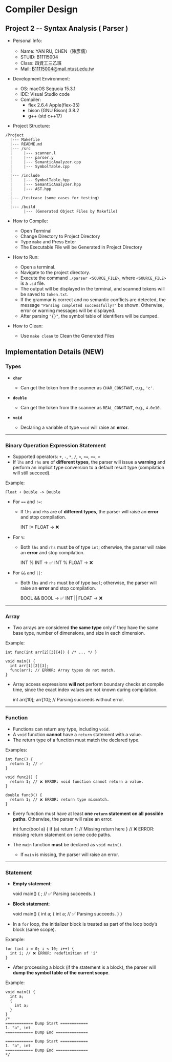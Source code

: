 # Compiler Design
## Project 2 -- Syntax Analysis ( Parser )

- Personal Info:
  - Name: YAN RU, CHEN（陳彥儒）
  - STUID: B11115004
  - Class: 四資工三乙班
  - Mail: B11115004@mail.ntust.edu.tw
  
- Development Environment:
  - OS: macOS Sequoia 15.3.1
  - IDE: Visual Studio code
  - Compiler:
    - flex 2.6.4 Apple(flex-35)
    - bison (GNU Bison) 3.8.2
    - g++ (std c++17)
  
- Project Structure:
```
/Project
  |--- Makefile
  |--- README.md
  |--- /src
  |     |--- scanner.l
  |     |--- parser.y
  |     |--- SemanticAnalyzer.cpp
  |     |--- SymbolTable.cpp
  |     
  |--- /include
  |     |--- SymbolTable.hpp
  |     |--- SemanticAnalyzer.hpp
  |     |--- AST.hpp
  |     
  |--- /testcase (some cases for testing)
  |    
  |--- /build
        |--- (Generated Object Files by Makefile)
```

- How to Compile:
  - Open Terminal
  - Change Directory to Project Directory
  - Type `make` and Press Enter
  - The Executable File will be Generated in Project Directory

- How to Run:
  - Open a terminal.
  - Navigate to the project directory.
  - Execute the command `./parser <SOURCE_FILE>`, where `<SOURCE_FILE>` is a `.sd` file.
  - The output will be displayed in the terminal, and scanned tokens will be saved to `token.txt`.
  - If the grammar is correct and no semantic conflicts are detected, the message `"Parsing completed successfully!"` be shown. Otherwise, error or warning messages will be displayed.
  - After parsing `"{}"`, the symbol table of identifiers will be dumped.
    
- How to Clean:
  - Use `make clean` to Clean the Generated Files



## Implementation Details (NEW)

### Types

- **`char`**  
  - Can get the token from the scanner as `CHAR_CONSTANT`, e.g., `'c'`.

- **`double`**  
  - Can get the token from the scanner as `REAL_CONSTANT`, e.g., `4.0e10`.

- **`void`**  
  - Declaring a variable of type `void` will raise an **error**.

---

### Binary Operation Expression Statement

- Supported operators: `+`, `-`, `*`, `/`, `<`, `<=`, `>=`, `>`
- If `lhs` and `rhs` are of **different types**, the parser will issue a **warning** and perform an implicit type conversion to a default result type (compilation will still succeed).

Example:

    Float + Double -> Double

- For `==` and `!=`:
  - If `lhs` and `rhs` are of **different types**, the parser will raise an **error** and stop compilation.

    INT != FLOAT -> ❌ 

- For `%`:
  - Both `lhs` and `rhs` must be of type `int`; otherwise, the parser will raise an **error** and stop compilation.

    INT % INT -> ✅
    INT % FLOAT -> ❌

- For `&&` and `||`:
  - Both `lhs` and `rhs` must be of type `bool`; otherwise, the parser will raise an **error** and stop compilation.

    BOOL && BOOL -> ✅
    INT || FLOAT -> ❌

---

### Array

- Two arrays are considered **the same type** only if they have the same base type, number of dimensions, and size in each dimension.

Example:

    int func(int arr[2][3][4]) { /* ... */ }

    void main() {
      int arr[1][2][3];
      func(arr); // ERROR: Array types do not match.
    }

- Array access expressions **will not** perform boundary checks at compile time, since the exact index values are not known during compilation.

    int arr[10];
    arr[10]; // Parsing succeeds without error.

---

### Function

- Functions can return any type, including `void`.
- A `void` function **cannot** have a `return` statement with a value.
- The return type of a function must match the declared type.

Examples:

    int func() {
      return 1; // ✅
    }

    void func2() {
      return 1; // ❌ ERROR: void function cannot return a value.
    }

    double func3() {
      return 1; // ❌ ERROR: return type mismatch.
    }

- Every function must have at least **one `return` statement on all possible paths**. Otherwise, the parser will raise an error.

    int func(bool a) {
      if (a) return 1;
      // Missing return here
    }
    // ❌ ERROR: missing return statement on some code paths.

- The `main` function **must** be declared as `void main()`.
  - If `main` is missing, the parser will raise an error.

---

### Statement

- **Empty statement**:

    void main() {
      ; // ✅ Parsing succeeds.
    }

- **Block statement**:

    void main() {
      int a;
      {
        int a; // ✅ Parsing succeeds.
      }
    }

- In a `for` loop, the initializer block is treated as part of the loop body’s block (same scope).

Example:

    for (int i = 0; i < 10; i++) {
      int i; // ❌ ERROR: redefinition of 'i'
    }

- After processing a block (if the statement is a block), the parser will **dump the symbol table of the current scope**.

Example:

    void main() {
      int a;
      {
        int a;
      }
    }
    /*
    ============ Dump Start ============
    1. "a", int
    ============ Dump End ==============

    ============ Dump Start ============
    1. "a", int
    ============ Dump End ==============
    */
